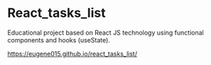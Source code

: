 # React_tasks_list

Educational project based on React JS technology using functional components and hooks (useState).

https://eugene015.github.io/react_tasks_list/
